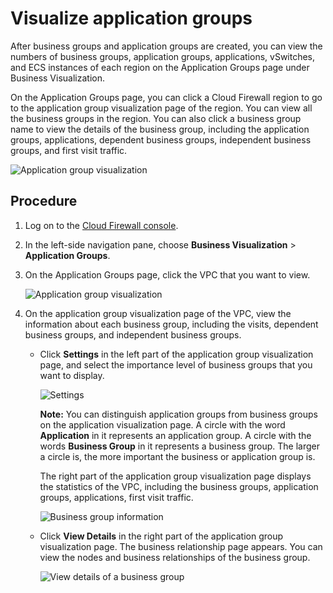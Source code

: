 # Visualize application groups

After business groups and application groups are created, you can view the numbers of business groups, application groups, applications, vSwitches, and ECS instances of each region on the Application Groups page under Business Visualization.

On the Application Groups page, you can click a Cloud Firewall region to go to the application group visualization page of the region. You can view all the business groups in the region. You can also click a business group name to view the details of the business group, including the application groups, applications, dependent business groups, independent business groups, and first visit traffic.

![Application group visualization](https://static-aliyun-doc.oss-accelerate.aliyuncs.com/assets/img/275126/156698470848199_en-US.png)

## Procedure

1.  Log on to the [Cloud Firewall console](https://yundun.console.aliyun.com/?p=cfwnext).

2.  In the left-side navigation pane, choose **Business Visualization** \> **Application Groups**.

3.  On the Application Groups page, click the VPC that you want to view.

    ![Application group visualization](https://static-aliyun-doc.oss-accelerate.aliyuncs.com/assets/img/en-US/3225470061/p142205.png)

4.  On the application group visualization page of the VPC, view the information about each business group, including the visits, dependent business groups, and independent business groups.

    -   Click **Settings** in the left part of the application group visualization page, and select the importance level of business groups that you want to display.

        ![Settings](https://static-aliyun-doc.oss-accelerate.aliyuncs.com/assets/img/275125/156698470848239_en-US.png)

        **Note:** You can distinguish application groups from business groups on the application visualization page. A circle with the word **Application** in it represents an application group. A circle with the words **Business Group** in it represents a business group. The larger a circle is, the more important the business or application group is.

        The right part of the application group visualization page displays the statistics of the VPC, including the business groups, application groups, applications, first visit traffic.

        ![Business group information](https://static-aliyun-doc.oss-accelerate.aliyuncs.com/assets/img/en-US/3225470061/p142221.png)

    -   Click **View Details** in the right part of the application group visualization page. The business relationship page appears. You can view the nodes and business relationships of the business group.

        ![View details of a business group](https://static-aliyun-doc.oss-accelerate.aliyuncs.com/assets/img/275126/156698470848320_en-US.png)


